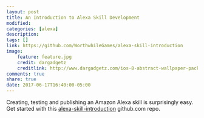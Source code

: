 ```yaml
---
layout: post
title: An Introduction to Alexa Skill Development
modified:
categories: [alexa]
description:
tags: []
link: https://github.com/WorthwhileGames/alexa-skill-introduction
image:
    feature: feature.jpg
    credit: dargadgetz
    creditlink: http://www.dargadgetz.com/ios-8-abstract-wallpaper-pack-for-iphone-5s-5c-and-ipod-touch-retina/
comments: true
share: true
date: 2017-06-17T16:40:00-05:00
---
```


Creating, testing and publishing an Amazon Alexa skill is surprisingly easy. Get started with this [alexa-skill-introduction](https://github.com/WorthwhileGames/alexa-skill-introduction) github.com repo.
